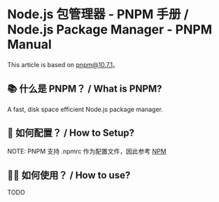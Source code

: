 # Node.js 包管理器 - PNPM 手册 / Node.js Package Manager - PNPM Manual

This article is based on pnpm@10.7.1。

## 📚 什么是 PNPM？ / What is PNPM?

A fast, disk space efficient Node.js package manager.

## 🔧 如何配置？ / How to Setup?

NOTE: PNPM 支持 .npmrc 作为配置文件，因此参考 [NPM](nodejs-pm-npm-manual.md)

## 💪🏼 如何使用？ / How to use?

TODO

